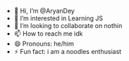- 👋 Hi, I’m @AryanDey
- 👀 I’m interested in Learning JS
- 💞️ I’m looking to collaborate on nothin
- 📫 How to reach me idk
- 😄 Pronouns: he/him
- ⚡ Fun fact: i am a noodles enthusiast

<!---
AryanDey/AryanDey is a ✨ special ✨ repository because its `README.md` (this file) appears on your GitHub profile.
You can click the Preview link to take a look at your changes.
--->
